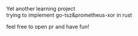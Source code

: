 Yet another learning project  
trying to implement go-tsz&prometheus-xor in rust

feel free to open pr and have fun!

